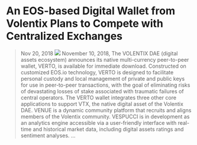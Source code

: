 # An EOS-based Digital Wallet from Volentix Plans to Compete with Centralized Exchanges
> Nov 20, 2018
![](https://miro.medium.com/max/700/1*iXCqxyGqxv7uRBPctCWyog.jpeg)
November 10, 2018, The VOLENTIX DAE (digital assets ecosystem) announces its native multi-currency peer-to-peer wallet, VERTO, is available for immediate download. Constructed on customized EOS.io technology, VERTO is designed to facilitate personal custody and local management of private and public keys for use in peer-to-peer transactions, with the goal of eliminating risks of devastating losses of stake associated with traumatic failures of central operators.
The VERTO wallet integrates three other core applications to support VTX, the native digital asset of the Volentix DAE. VENUE is a dynamic community platform that recruits and aligns members of the Volentix community. VESPUCCI is in development as an analytics engine accessible via a user-friendly interface with real-time and historical market data, including digital assets ratings and sentiment analyses. …
